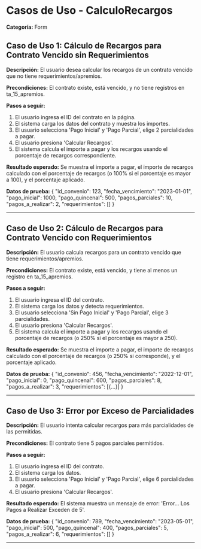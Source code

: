 # Casos de Uso - CalculoRecargos

**Categoría:** Form

## Caso de Uso 1: Cálculo de Recargos para Contrato Vencido sin Requerimientos

**Descripción:** El usuario desea calcular los recargos de un contrato vencido que no tiene requerimientos/apremios.

**Precondiciones:**
El contrato existe, está vencido, y no tiene registros en ta_15_apremios.

**Pasos a seguir:**
1. El usuario ingresa el ID del contrato en la página.
2. El sistema carga los datos del contrato y muestra los importes.
3. El usuario selecciona 'Pago Inicial' y 'Pago Parcial', elige 2 parcialidades a pagar.
4. El usuario presiona 'Calcular Recargos'.
5. El sistema calcula el importe a pagar y los recargos usando el porcentaje de recargos correspondiente.

**Resultado esperado:**
Se muestra el importe a pagar, el importe de recargos calculado con el porcentaje de recargos (o 100% si el porcentaje es mayor a 100), y el porcentaje aplicado.

**Datos de prueba:**
{ "id_convenio": 123, "fecha_vencimiento": "2023-01-01", "pago_inicial": 1000, "pago_quincenal": 500, "pagos_parciales": 10, "pagos_a_realizar": 2, "requerimientos": [] }

---

## Caso de Uso 2: Cálculo de Recargos para Contrato Vencido con Requerimientos

**Descripción:** El usuario calcula recargos para un contrato vencido que tiene requerimientos/apremios.

**Precondiciones:**
El contrato existe, está vencido, y tiene al menos un registro en ta_15_apremios.

**Pasos a seguir:**
1. El usuario ingresa el ID del contrato.
2. El sistema carga los datos y detecta requerimientos.
3. El usuario selecciona 'Sin Pago Inicial' y 'Pago Parcial', elige 3 parcialidades.
4. El usuario presiona 'Calcular Recargos'.
5. El sistema calcula el importe a pagar y los recargos usando el porcentaje de recargos (o 250% si el porcentaje es mayor a 250).

**Resultado esperado:**
Se muestra el importe a pagar, el importe de recargos calculado con el porcentaje de recargos (o 250% si corresponde), y el porcentaje aplicado.

**Datos de prueba:**
{ "id_convenio": 456, "fecha_vencimiento": "2022-12-01", "pago_inicial": 0, "pago_quincenal": 600, "pagos_parciales": 8, "pagos_a_realizar": 3, "requerimientos": [{...}] }

---

## Caso de Uso 3: Error por Exceso de Parcialidades

**Descripción:** El usuario intenta calcular recargos para más parcialidades de las permitidas.

**Precondiciones:**
El contrato tiene 5 pagos parciales permitidos.

**Pasos a seguir:**
1. El usuario ingresa el ID del contrato.
2. El sistema carga los datos.
3. El usuario selecciona 'Pago Inicial' y 'Pago Parcial', elige 6 parcialidades a pagar.
4. El usuario presiona 'Calcular Recargos'.

**Resultado esperado:**
El sistema muestra un mensaje de error: 'Error... Los Pagos a Realizar Exceden de 5'.

**Datos de prueba:**
{ "id_convenio": 789, "fecha_vencimiento": "2023-05-01", "pago_inicial": 500, "pago_quincenal": 400, "pagos_parciales": 5, "pagos_a_realizar": 6, "requerimientos": [] }

---

